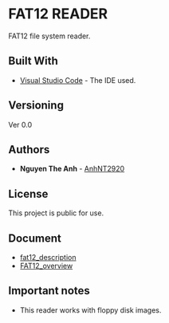 # FAT12 READER

FAT12 file system reader.

## Built With

* [Visual Studio Code](https://code.visualstudio.com/download) - The IDE used.

## Versioning

Ver 0.0

## Authors

* **Nguyen The Anh** - [AnhNT2920](https://github.com/AnhNT2920)

## License

This project is public for use.

## Document

* [fat12_description](https://github.com/AnhNT2920/FAT12-Reader/blob/main/fat12_description.pdf)
* [FAT12_overview](https://github.com/AnhNT2920/FAT12-Reader/blob/main/FAT12_overview.pdf)

## Important notes

* This reader works with floppy disk images.
